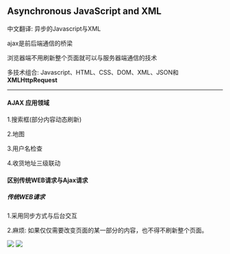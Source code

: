 ## Asynchronous JavaScript and XML
中文翻译: 异步的Javascript与XML

ajax是前后端通信的桥梁

浏览器端不用刷新整个页面就可以与服务器端通信的技术

多技术组合: Javascript、HTML、CSS、DOM、XML、JSON和**XMLHttpRequest**


----------

#### AJAX 应用领域
1.搜索框(部分内容动态刷新)

2.地图

3.用户名检查

4.收货地址三级联动


#### 区别传统WEB请求与Ajax请求

##### 传统WEB请求

1.采用同步方式与后台交互

2.麻烦: 如果仅仅需要改变页面的某一部分的内容，也不得不刷新整个页面。

![](http://i.imgur.com/NRYxgPn.png)
![](http://i.imgur.com/nqXCaOT.png)